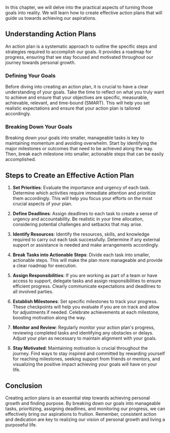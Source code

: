 
In this chapter, we will delve into the practical aspects of turning those goals into reality. We will learn how to create effective action plans that will guide us towards achieving our aspirations.

Understanding Action Plans
--------------------------

An action plan is a systematic approach to outline the specific steps and strategies required to accomplish our goals. It provides a roadmap for progress, ensuring that we stay focused and motivated throughout our journey towards personal growth.

### Defining Your Goals

Before diving into creating an action plan, it is crucial to have a clear understanding of your goals. Take the time to reflect on what you truly want to achieve and ensure that your objectives are specific, measurable, achievable, relevant, and time-bound (SMART). This will help you set realistic expectations and ensure that your action plan is tailored accordingly.

### Breaking Down Your Goals

Breaking down your goals into smaller, manageable tasks is key to maintaining momentum and avoiding overwhelm. Start by identifying the major milestones or outcomes that need to be achieved along the way. Then, break each milestone into smaller, actionable steps that can be easily accomplished.

Steps to Create an Effective Action Plan
----------------------------------------

1. **Set Priorities**: Evaluate the importance and urgency of each task. Determine which activities require immediate attention and prioritize them accordingly. This will help you focus your efforts on the most crucial aspects of your plan.

2. **Define Deadlines**: Assign deadlines to each task to create a sense of urgency and accountability. Be realistic in your time allocation, considering potential challenges and setbacks that may arise.

3. **Identify Resources**: Identify the resources, skills, and knowledge required to carry out each task successfully. Determine if any external support or assistance is needed and make arrangements accordingly.

4. **Break Tasks into Actionable Steps**: Divide each task into smaller, actionable steps. This will make the plan more manageable and provide a clear roadmap for execution.

5. **Assign Responsibilities**: If you are working as part of a team or have access to support, delegate tasks and assign responsibilities to ensure efficient progress. Clearly communicate expectations and deadlines to all involved parties.

6. **Establish Milestones**: Set specific milestones to track your progress. These checkpoints will help you evaluate if you are on track and allow for adjustments if needed. Celebrate achievements at each milestone, boosting motivation along the way.

7. **Monitor and Review**: Regularly monitor your action plan's progress, reviewing completed tasks and identifying any obstacles or delays. Adjust your plan as necessary to maintain alignment with your goals.

8. **Stay Motivated**: Maintaining motivation is crucial throughout the journey. Find ways to stay inspired and committed by rewarding yourself for reaching milestones, seeking support from friends or mentors, and visualizing the positive impact achieving your goals will have on your life.

Conclusion
----------

Creating action plans is an essential step towards achieving personal growth and finding purpose. By breaking down our goals into manageable tasks, prioritizing, assigning deadlines, and monitoring our progress, we can effectively bring our aspirations to fruition. Remember, consistent action and dedication are key to realizing our vision of personal growth and living a purposeful life.
